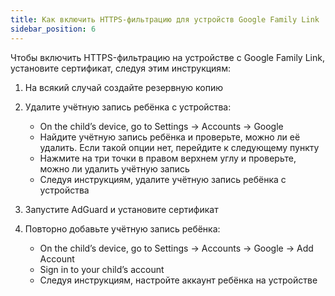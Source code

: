 ```yaml
---
title: Как включить HTTPS-фильтрацию для устройств Google Family Link
sidebar_position: 6
---
```


Чтобы включить HTTPS-фильтрацию на устройстве с Google Family Link, установите сертификат, следуя этим инструкциям:

1. На всякий случай создайте резервную копию
1. Удалите учётную запись ребёнка с устройства:

    - On the child’s device, go to Settings → Accounts → Google
    - Найдите учётную запись ребёнка и проверьте, можно ли её удалить. Если такой опции нет, перейдите к следующему пункту
    - Нажмите на три точки в правом верхнем углу и проверьте, можно ли удалить учётную запись
    - Следуя инструкциям, удалите учётную запись ребёнка с устройства

1. Запустите AdGuard и установите сертификат
1. Повторно добавьте учётную запись ребёнка:

    - On the child’s device, go to Settings → Accounts → Google → Add Account
    - Sign in to your child’s account
    - Следуя инструкциям, настройте аккаунт ребёнка на устройстве
